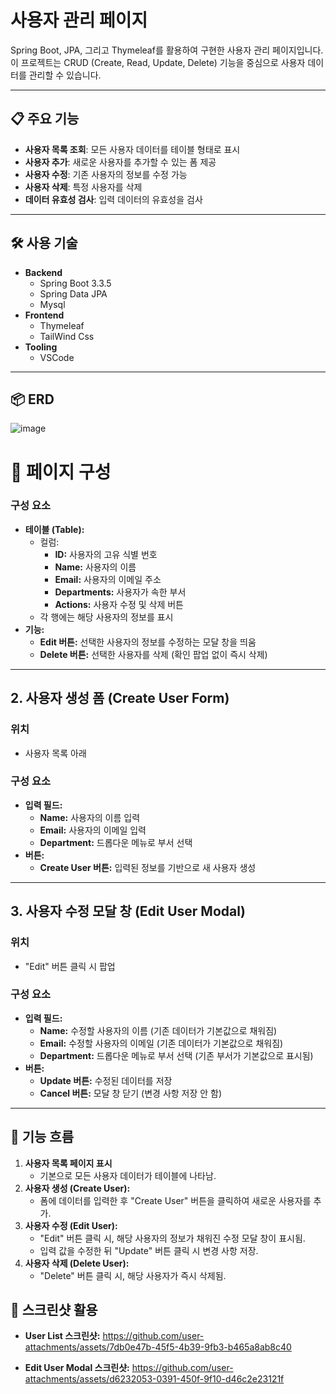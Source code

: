 # 사용자 관리 페이지

Spring Boot, JPA, 그리고 Thymeleaf를 활용하여 구현한 사용자 관리 페이지입니다.  
이 프로젝트는 CRUD (Create, Read, Update, Delete) 기능을 중심으로 사용자 데이터를 관리할 수 있습니다.

---

## 📋 주요 기능

- **사용자 목록 조회**: 모든 사용자 데이터를 테이블 형태로 표시
- **사용자 추가**: 새로운 사용자를 추가할 수 있는 폼 제공
- **사용자 수정**: 기존 사용자의 정보를 수정 가능
- **사용자 삭제**: 특정 사용자를 삭제
- **데이터 유효성 검사**: 입력 데이터의 유효성을 검사

---

## 🛠️ 사용 기술

- **Backend**
  - Spring Boot 3.3.5
  - Spring Data JPA  
  - Mysql
- **Frontend**
  - Thymeleaf
  - TailWind Css
- **Tooling**
  - VSCode

---

## 📦 ERD

![image](https://github.com/user-attachments/assets/0b956216-d3e3-4a69-bac6-3cff2ca789e4)

# 📄 페이지 구성

### 구성 요소
- **테이블 (Table):**
  - 컬럼:
    - **ID:** 사용자의 고유 식별 번호
    - **Name:** 사용자의 이름
    - **Email:** 사용자의 이메일 주소
    - **Departments:** 사용자가 속한 부서
    - **Actions:** 사용자 수정 및 삭제 버튼
  - 각 행에는 해당 사용자의 정보를 표시
- **기능:**
  - **Edit 버튼:** 선택한 사용자의 정보를 수정하는 모달 창을 띄움
  - **Delete 버튼:** 선택한 사용자를 삭제 (확인 팝업 없이 즉시 삭제)

---

## 2. 사용자 생성 폼 (Create User Form)
### 위치
- 사용자 목록 아래

### 구성 요소
- **입력 필드:**
  - **Name:** 사용자의 이름 입력
  - **Email:** 사용자의 이메일 입력
  - **Department:** 드롭다운 메뉴로 부서 선택
- **버튼:**
  - **Create User 버튼:** 입력된 정보를 기반으로 새 사용자 생성

---

## 3. 사용자 수정 모달 창 (Edit User Modal)
### 위치
- "Edit" 버튼 클릭 시 팝업

### 구성 요소
- **입력 필드:**
  - **Name:** 수정할 사용자의 이름 (기존 데이터가 기본값으로 채워짐)
  - **Email:** 수정할 사용자의 이메일 (기존 데이터가 기본값으로 채워짐)
  - **Department:** 드롭다운 메뉴로 부서 선택 (기존 부서가 기본값으로 표시됨)
- **버튼:**
  - **Update 버튼:** 수정된 데이터를 저장
  - **Cancel 버튼:** 모달 창 닫기 (변경 사항 저장 안 함)

---

## 📌 기능 흐름
1. **사용자 목록 페이지 표시**
   - 기본으로 모든 사용자 데이터가 테이블에 나타남.
2. **사용자 생성 (Create User):**
   - 폼에 데이터를 입력한 후 "Create User" 버튼을 클릭하여 새로운 사용자를 추가.
3. **사용자 수정 (Edit User):**
   - "Edit" 버튼 클릭 시, 해당 사용자의 정보가 채워진 수정 모달 창이 표시됨.
   - 입력 값을 수정한 뒤 "Update" 버튼 클릭 시 변경 사항 저장.
4. **사용자 삭제 (Delete User):**
   - "Delete" 버튼 클릭 시, 해당 사용자가 즉시 삭제됨.



## 📸 스크린샷 활용

- **User List 스크린샷:**
  https://github.com/user-attachments/assets/7db0e47b-45f5-4b39-9fb3-b465a8ab8c40  

- **Edit User Modal 스크린샷:**
  https://github.com/user-attachments/assets/d6232053-0391-450f-9f10-d46c2e23121f


